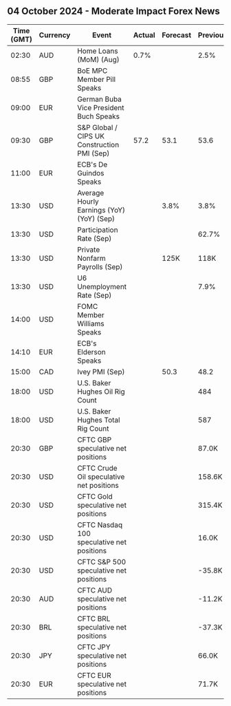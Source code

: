 ## 04 October 2024 - Moderate Impact Forex News

| Time (GMT) | Currency | Event | Actual | Forecast | Previous |
|------|----------|-------|--------|----------|----------|
| 02:30 | AUD | Home Loans (MoM) (Aug) | 0.7% |  | 2.5% |
| 08:55 | GBP | BoE MPC Member Pill Speaks |  |  |  |
| 09:00 | EUR | German Buba Vice President Buch Speaks |  |  |  |
| 09:30 | GBP | S&P Global / CIPS UK Construction PMI (Sep) | 57.2 | 53.1 | 53.6 |
| 11:00 | EUR | ECB's De Guindos Speaks |  |  |  |
| 13:30 | USD | Average Hourly Earnings (YoY) (YoY) (Sep) |  | 3.8% | 3.8% |
| 13:30 | USD | Participation Rate (Sep) |  |  | 62.7% |
| 13:30 | USD | Private Nonfarm Payrolls (Sep) |  | 125K | 118K |
| 13:30 | USD | U6 Unemployment Rate (Sep) |  |  | 7.9% |
| 14:00 | USD | FOMC Member Williams Speaks |  |  |  |
| 14:10 | EUR | ECB's Elderson Speaks |  |  |  |
| 15:00 | CAD | Ivey PMI (Sep) |  | 50.3 | 48.2 |
| 18:00 | USD | U.S. Baker Hughes Oil Rig Count |  |  | 484 |
| 18:00 | USD | U.S. Baker Hughes Total Rig Count |  |  | 587 |
| 20:30 | GBP | CFTC GBP speculative net positions |  |  | 87.0K |
| 20:30 | USD | CFTC Crude Oil speculative net positions |  |  | 158.6K |
| 20:30 | USD | CFTC Gold speculative net positions |  |  | 315.4K |
| 20:30 | USD | CFTC Nasdaq 100 speculative net positions |  |  | 16.0K |
| 20:30 | USD | CFTC S&P 500 speculative net positions |  |  | -35.8K |
| 20:30 | AUD | CFTC AUD speculative net positions |  |  | -11.2K |
| 20:30 | BRL | CFTC BRL speculative net positions |  |  | -37.3K |
| 20:30 | JPY | CFTC JPY speculative net positions |  |  | 66.0K |
| 20:30 | EUR | CFTC EUR speculative net positions |  |  | 71.7K |
